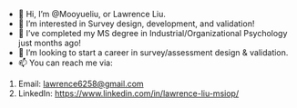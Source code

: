 - 👋 Hi, I’m @Mooyueliu, or Lawrence Liu.
- 👀 I’m interested in Survey design, development, and validation!
- 🌱 I’ve completed my MS degree in Industrial/Organizational Psychology just months ago!  
- 💞️ I’m looking to start a career in survey/assessment design & validation.
- 📫 You can reach me via:
1. Email: lawrence6258@gmail.com
2. LinkedIn: https://www.linkedin.com/in/lawrence-liu-msiop/

<!---
Mooyueliu/Mooyueliu is a ✨ special ✨ repository because its `README.md` (this file) appears on your GitHub profile.
You can click the Preview link to take a look at your changes.
--->
